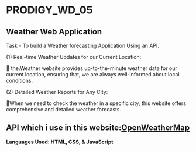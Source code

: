 # PRODIGY_WD_05

## Weather Web Application 
Task - To build a Weather forecasting Application Using an API.

(1) Real-time Weather Updates for our Current Location:

🌟 the.Weather website provides up-to-the-minute weather data for our current location, ensuring that, we are always well-informed about local conditions.

(2) Detailed Weather Reports for Any City:

🌟When we need to check the weather in a specific city, this website offers comprehensive and detailed weather forecasts.

##
## **API which i use in this website:[OpenWeatherMap](https://openweathermap.org/)**

**Languages Used: HTML, CSS, & JavaScript**
